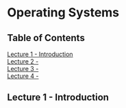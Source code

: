 # Operating Systems


## Table of Contents

[Lecture 1 - Introduction](#Lecture1)
<br>
[Lecture 2 - ](#Lecture2)
<br>
[Lecture 3 - ](#Lecture3)
<br>
[Lecture 4 - ](#Lecture4)


<a name="Lecture1"></a>
## Lecture 1 - Introduction

